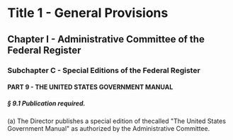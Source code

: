 
# Title 1 - General Provisions
## Chapter I - Administrative Committee of the Federal Register
### Subchapter C - Special Editions of the Federal Register
#### PART 9 - THE UNITED STATES GOVERNMENT MANUAL
##### § 9.1 Publication required.

(a) The Director publishes a special edition of thecalled "The United States Government Manual" as authorized by the Administrative Committee.
